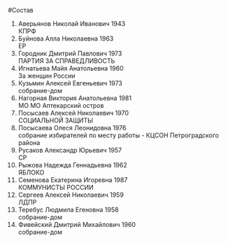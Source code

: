 #Состав
1. Аверьянов Николай Иванович 1943   
    КПРФ
2. Буйнова Алла Николаевна 1963   
    ЕР
3. Городник Дмитрий Павлович 1973   
    ПАРТИЯ ЗА СПРАВЕДЛИВОСТЬ
4. Игнатьева Майя Анатольевна 1960   
    За женщин России
5. Кузьмин Алексей Евгеньевич 1973   
    собрание-дом
6. Нагорная Виктория Анатольевна 1981   
    МО МО Аптекарский остров
7. Посысаев Алексей Николаевич 1970   
    СОЦИАЛЬНОЙ ЗАЩИТЫ
8. Посысаева Олеся Леонидовна 1976   
    собрание избирателей по месту работы - КЦСОН Петроградского района
9. Русаков Александр Юрьевич 1957   
    СР
10. Рыжова Надежда Геннадьевна 1962   
    ЯБЛОКО
11. Семенова Екатерина Игоревна 1987   
    КОММУНИСТЫ РОССИИ
12. Сергеев Алексей Николаевич 1959   
    ЛДПР
13. Теребус Людмила Егеновна 1958   
    собрание-дом
14. Фивейский Дмитрий Михайлович 1960   
    собрание-дом
